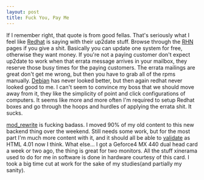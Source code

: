 ```yaml
--- 
layout: post
title: Fuck You, Pay Me
---
```

<p>If I remember right, that quote is from good fellas.  That's seriously what I feel like <a href="http://www.redhat.com">Redhat</a> is saying with their up2date stuff.  Browse through the <a href="https://rhn.redhat.com/index.pxt">RHN</a> pages if you give a shit.  Basically you can update one system for free, otherwise they want money.  If you're not a paying customer don't expect up2date to work when that errata message arrives in your mailbox, they reserve those busy times for the paying customers.  The errata mailings are great don't get me wrong, but then you have to grab all of the rpms manually. <a href="http://www.debian.org">Debian</a> has never looked better, but then again redhat never looked good to me.  I can't seem to convince my boss that we should move away from it, they like the simplicity of point and click configurations of computers.  It seems like more and more often I'm required to setup Redhat boxes and go through the hoops and hurdles of applying the errata shit.  It sucks.</p>
<p><a href="http://httpd.apache.org/docs/misc/rewriteguide.html">mod_rewrite</a> is fucking badass.  I moved 90% of my old content to this new backend thing over the weekend.  Still needs some work, but for the most part I'm much more content with it, and it should all be able to <a href="http://validator.w3.org/">validate</a> as HTML 4.01 now I think.  What else... I got a Geforce4 MX 440 dual head card a week or two ago, the thing is great for two monitors.  All the stuff xinerama used to do for me in software is done in hardware courtesy of this card.  I took a big time cut at work for the sake of my studies(and partially my sanity).</p>

